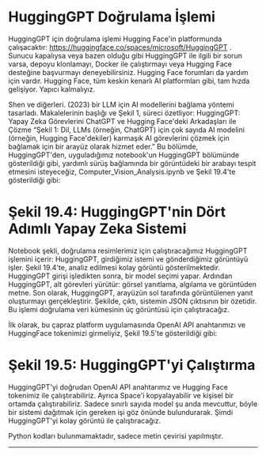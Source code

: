 # HuggingGPT Doğrulama İşlemi

HuggingGPT için doğrulama işlemi Hugging Face'in platformunda çalışacaktır: https://huggingface.co/spaces/microsoft/HuggingGPT . Sunucu kapalıysa veya bazen olduğu gibi HuggingGPT ile ilgili bir sorun varsa, depoyu klonlamayı, Docker ile çalıştırmayı veya Hugging Face desteğine başvurmayı deneyebilirsiniz. Hugging Face forumları da yardım için vardır. Hugging Face, tüm keskin kenarlı AI platformları gibi, tam hızda gelişiyor. Yapıcı kalmalıyız.

Shen ve diğerleri. (2023) bir LLM için AI modellerini bağlama yöntemi tasarladı. Makalelerinin başlığı ve Şekil 1, süreci özetliyor: HuggingGPT: Yapay Zeka Görevlerini ChatGPT ve Hugging Face'deki Arkadaşları ile Çözme “Şekil 1: Dil, LLMs (örneğin, ChatGPT) için çok sayıda AI modelini (örneğin, Hugging Face'dekiler) karmaşık AI görevlerini çözmek için bağlamak için bir arayüz olarak hizmet eder.” Bu bölümde, HuggingGPT'den, uyguladığımız notebook'un HuggingGPT bölümünde gösterildiği gibi, yardımlı sürüş bağlamında bir görüntüdeki bir arabayı tespit etmesini isteyeceğiz, Computer_Vision_Analysis.ipynb ve Şekil 19.4'te gösterildiği gibi:

# Şekil 19.4: HuggingGPT'nin Dört Adımlı Yapay Zeka Sistemi

Notebook şekli, doğrulama resimlerimiz için çalıştıracağımız HuggingGPT işlemini içerir: HuggingGPT, girdiğimiz istemi ve gönderdiğimiz görüntüyü işler. Şekil 19.4'te, analiz edilmesi kolay görüntü gösterilmektedir. HuggingGPT girişi işledikten sonra, bir model seçimi yapar. Ardından HuggingGPT, alt görevleri yürütür: görsel yanıtlama, algılama ve görüntüden metne. Son olarak, HuggingGPT, arayüzün sol tarafında görüntülenen yanıt oluşturmayı gerçekleştirir. Şekilde, çıktı, sistemin JSON çıktısının bir özetidir. Bu işlemi doğrulama veri kümesinin üç görüntüsü için çalıştıracağız.

İlk olarak, bu çapraz platform uygulamasında OpenAI API anahtarımızı ve HuggingFace tokenimizi girmeliyiz, Şekil 19.5'te gösterildiği gibi:

# Şekil 19.5: HuggingGPT'yi Çalıştırma

HuggingGPT'yi doğrudan OpenAI API anahtarımız ve Hugging Face tokenimiz ile çalıştırabiliriz. Ayrıca Space'i kopyalayabilir ve kişisel bir ortamda çalıştırabiliriz. Sadece sınırlı sayıda model şu anda mevcuttur, böyle bir sistemi dağıtmak için gereken işi göz önünde bulundurarak. Şimdi HuggingGPT'yi kolay görüntü ile çalıştıracağız.

Python kodları bulunmamaktadır, sadece metin çevirisi yapılmıştır.

---


